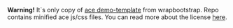 <b>Warning!</b> It`s only copy of <a href="http://wrapbootstrap.com/preview/WB0B30DGR">ace demo-template</a> from wrapbootstrap.
Repo contains minified ace js/css files.
You can read more about the license <a href="https://wrapbootstrap.com/theme/ace-responsive-admin-template-WB0B30DGR">here</a>.